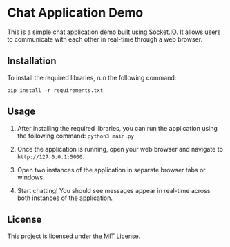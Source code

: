 # Chat Application Demo

This is a simple chat application demo built using Socket.IO. It allows users to communicate with each other in real-time through a web browser.

## Installation

To install the required libraries, run the following command:

`
pip install -r requirements.txt
`

## Usage

1. After installing the required libraries, you can run the application using the following command: `python3 main.py`

2. Once the application is running, open your web browser and navigate to `http://127.0.0.1:5000`.

3. Open two instances of the application in separate browser tabs or windows.

4. Start chatting! You should see messages appear in real-time across both instances of the application.

## License

This project is licensed under the [MIT License](LICENSE).
